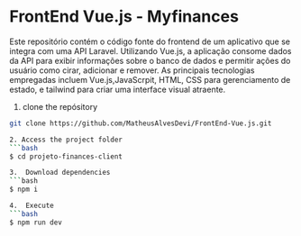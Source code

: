 # FrontEnd Vue.js - Myfinances

Este repositório contém o código fonte do frontend de um aplicativo que se integra com uma API Laravel. Utilizando Vue.js, a aplicação consome dados da API para exibir informações sobre o banco de dados e permitir ações do usuário como cirar, adicionar e remover. As principais tecnologias empregadas incluem Vue.js,JavaScrpit, HTML, CSS para gerenciamento de estado, e tailwind para criar uma interface visual atraente.

1. clone the repósitory
```bash
git clone https://github.com/MatheusAlvesDevi/FrontEnd-Vue.js.git

2. Access the project folder
```bash
$ cd projeto-finances-client

3.  Download dependencies
```bash
$ npm i

4.  Execute
```bash
$ npm run dev
